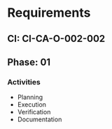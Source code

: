 # Requirements

## CI: CI-CA-O-002-002
## Phase: 01

### Activities
- Planning
- Execution
- Verification
- Documentation
